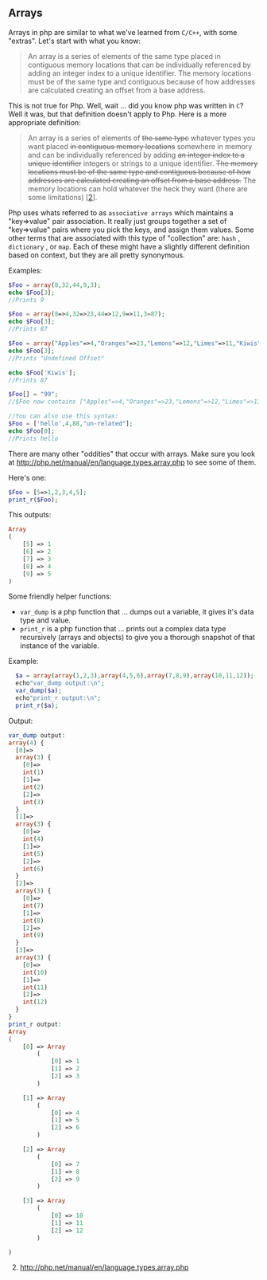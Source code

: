 ## Arrays

Arrays in php are similar to what we've learned from `C/C++`, with some "extras". Let's start with what you know: 

>An array is a series of elements of the same type placed in contiguous memory locations that can be individually referenced by adding an integer index to a unique identifier. The memory locations must be of the same type and contiguous because of how addresses are calculated creating an offset from a base address.

This is not true for Php. Well, wait ... did you know php was written in `C`? Well it was, but that definition doesn't apply to Php. Here is a more appropriate definition:

>An array is a series of elements of ~~the same type~~ whatever types you want placed ~~in contiguous memory locations~~ somewhere in memory and can be individually referenced by adding ~~an integer index to a unique identifier~~ integers or strings to a unique identifier. ~~The memory locations must be of the same type and contiguous because of how addresses are calculated creating an offset from a base address.~~ The memory locations can hold whatever the heck they want (there are some limitations) [[2]].

Php uses whats referred to as `associative arrays` which maintains a "key=>value" pair association. It really just groups together a set of "key=>value" pairs where you pick the keys, and assign them values. Some other terms that are associated with 
this type of "collection" are: `hash` , `dictionary` , or `map`. Each of these might have a slightly different definition based on context, but they are all pretty synonymous.

Examples:

```php
$Foo = array(8,32,44,9,3);
echo $Foo[3];
//Prints 9

$Foo = array(8=>4,32=>23,44=>12,9=>11,3=87);
echo $Foo[3];
//Prints 87

$Foo = array("Apples"=>4,"Oranges"=>23,"Lemons"=>12,"Limes"=>11,"Kiwis"=>87);
echo $Foo[3];
//Prints "Undefined Offset"

echo $Foo['Kiwis'];
//Prints 87

$Foo[] = "99";
//$Foo now contains ["Apples"=>4,"Oranges"=>23,"Lemons"=>12,"Limes"=>11,"Kiwis"=>87,99];

//You can also use this syntax:
$Foo = ['hello',4,88,"un-related"];
echo $Foo[0];
//Prints hello

```

There are many other "oddities" that occur with arrays. Make sure you look at http://php.net/manual/en/language.types.array.php to see some of them.

Here's one:

```php
$Foo = [5=>1,2,3,4,5];
print_r($Foo);
```
This outputs:
```php
Array
(
    [5] => 1
    [6] => 2
    [7] => 3
    [8] => 4
    [9] => 5
)
```

Some friendly helper functions:
- `var_dump` is a php function that ... dumps out a variable, it gives it's data type and value.
- `print_r` is a php function that ... prints out a complex data type recursively (arrays and objects) to give you a thorough snapshot of that instance of the variable.

Example:
```php
  $a = array(array(1,2,3),array(4,5,6),array(7,8,9),array(10,11,12));
  echo"var_dump output:\n";
  var_dump($a);
  echo"print_r output:\n";
  print_r($a);
```

Output:
```php
var_dump output:
array(4) {
  [0]=>
  array(3) {
    [0]=>
    int(1)
    [1]=>
    int(2)
    [2]=>
    int(3)
  }
  [1]=>
  array(3) {
    [0]=>
    int(4)
    [1]=>
    int(5)
    [2]=>
    int(6)
  }
  [2]=>
  array(3) {
    [0]=>
    int(7)
    [1]=>
    int(8)
    [2]=>
    int(9)
  }
  [3]=>
  array(3) {
    [0]=>
    int(10)
    [1]=>
    int(11)
    [2]=>
    int(12)
  }
}
print_r output:
Array
(
    [0] => Array
        (
            [0] => 1
            [1] => 2
            [2] => 3
        )

    [1] => Array
        (
            [0] => 4
            [1] => 5
            [2] => 6
        )

    [2] => Array
        (
            [0] => 7
            [1] => 8
            [2] => 9
        )

    [3] => Array
        (
            [0] => 10
            [1] => 11
            [2] => 12
        )

)
```

[2]: http://php.net/manual/en/language.types.array.php  "Php Arrays"

2. http://php.net/manual/en/language.types.array.php
